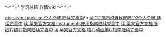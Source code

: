 
^-^ ^=^    学习总结 详情wiki    ^-^ ^=^

[objc-zen-book-cn 个人总结 陆续完善中](https://github.com/jiangchao829/jiangchaoRACDemo/wiki/读-objc-zen-book-cn)\n
[读 "程序员的自我修养"的个人总结 陆续完善中](https://github.com/jiangchao829/jiangchaoRACDemo/wiki/读-”程序员的自我修养“的个人总结)
[读 苹果官方文档 Instruments使用指南陆续完善中](https://github.com/jiangchao829/jiangchaoRACDemo/wiki/读-苹果官方文档---Instruments使用指南)
[读 苹果官方文档 多线程编程指南陆续完善中](https://github.com/jiangchao829/jiangchaoRACDemo/wiki/读-苹果官方文档--多线程编程指南)
[读 苹果官方文档 核心动画编程指南陆续完善中](https://github.com/jiangchao829/jiangchaoRACDemo/wiki/读-苹果官方文档-核心动画编程指南)
